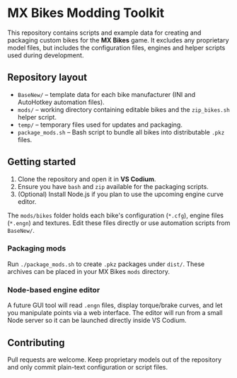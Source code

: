# MX Bikes Modding Toolkit

This repository contains scripts and example data for creating and packaging custom bikes for the **MX Bikes** game.
It excludes any proprietary model files, but includes the configuration files, engines and helper scripts used during development.

## Repository layout

- `BaseNew/` – template data for each bike manufacturer (INI and AutoHotkey automation files).
- `mods/` – working directory containing editable bikes and the `zip_bikes.sh` helper script.
- `temp/` – temporary files used for updates and packaging.
- `package_mods.sh` – Bash script to bundle all bikes into distributable `.pkz` files.

## Getting started

1. Clone the repository and open it in **VS Codium**.
2. Ensure you have `bash` and `zip` available for the packaging scripts.
3. (Optional) Install Node.js if you plan to use the upcoming engine curve editor.

The `mods/bikes` folder holds each bike's configuration (`*.cfg`), engine files (`*.engn`) and textures. Edit these files directly or use automation scripts from `BaseNew/`.

### Packaging mods

Run `./package_mods.sh` to create `.pkz` packages under `dist/`. These archives can be placed in your MX Bikes `mods` directory.

### Node-based engine editor

A future GUI tool will read `.engn` files, display torque/brake curves, and let you manipulate points via a web interface. The editor will run from a small Node server so it can be launched directly inside VS Codium.

## Contributing

Pull requests are welcome. Keep proprietary models out of the repository and only commit plain-text configuration or script files.
